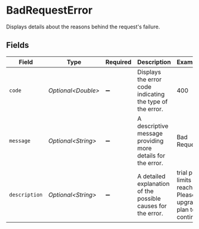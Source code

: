 # BadRequestError

Displays details about the reasons behind the request's failure.


## Fields

| Field                                                         | Type                                                          | Required                                                      | Description                                                   | Example                                                       |
| ------------------------------------------------------------- | ------------------------------------------------------------- | ------------------------------------------------------------- | ------------------------------------------------------------- | ------------------------------------------------------------- |
| `code`                                                        | *Optional\<Double>*                                           | :heavy_minus_sign:                                            | Displays the error code indicating the type of the error.     | 400                                                           |
| `message`                                                     | *Optional\<String>*                                           | :heavy_minus_sign:                                            | A descriptive message providing more details for the error.   | Bad Request                                                   |
| `description`                                                 | *Optional\<String>*                                           | :heavy_minus_sign:                                            | A detailed explanation of the possible causes for the error.<br/> | trial plan limits reached. Please upgrade plan to continue    |